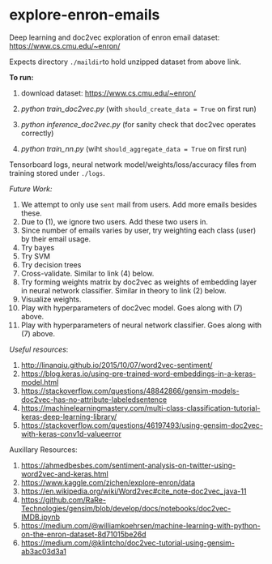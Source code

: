 # explore-enron-emails
Deep learning and doc2vec exploration of enron email dataset: https://www.cs.cmu.edu/~enron/

Expects directory `./maildir`to hold unzipped dataset from above link.

**To run:**

1) download dataset: https://www.cs.cmu.edu/~enron/

2) *python train_doc2vec.py* (with `should_create_data = True` on first run)

3) *python inference_doc2vec.py* (for sanity check that doc2vec operates correctly)

4) *python train_nn.py* (wiht `should_aggregate_data = True` on first run)

Tensorboard logs, neural network model/weights/loss/accuracy files from training stored under `./logs`.

*Future Work:*
1) We attempt to only use `sent` mail from users.  Add more emails besides these.
2) Due to (1), we ignore two users.  Add these two users in.
3) Since number of emails varies by user, try weighting each class (user) by their email usage.
4) Try bayes
5) Try SVM
6) Try decision trees
7) Cross-validate.  Similar to link (4) below.
8) Try forming weights matrix by doc2vec as weights of embedding layer in neural network classifier.  Similar in theory to link (2) below.
9) Visualize weights.
10) Play with hyperparameters of doc2vec model.  Goes along with (7) above.
11) Play with hyperparameters of neural network classifier.  Goes along with (7) above.

*Useful resources*:
1) http://linanqiu.github.io/2015/10/07/word2vec-sentiment/
2) https://blog.keras.io/using-pre-trained-word-embeddings-in-a-keras-model.html
3) https://stackoverflow.com/questions/48842866/gensim-models-doc2vec-has-no-attribute-labeledsentence
4) https://machinelearningmastery.com/multi-class-classification-tutorial-keras-deep-learning-library/
5) https://stackoverflow.com/questions/46197493/using-gensim-doc2vec-with-keras-conv1d-valueerror

Auxillary Resources:
1) https://ahmedbesbes.com/sentiment-analysis-on-twitter-using-word2vec-and-keras.html
2) https://www.kaggle.com/zichen/explore-enron/data
3) https://en.wikipedia.org/wiki/Word2vec#cite_note-doc2vec_java-11
4) https://github.com/RaRe-Technologies/gensim/blob/develop/docs/notebooks/doc2vec-IMDB.ipynb
5) https://medium.com/@williamkoehrsen/machine-learning-with-python-on-the-enron-dataset-8d71015be26d
6) https://medium.com/@klintcho/doc2vec-tutorial-using-gensim-ab3ac03d3a1
